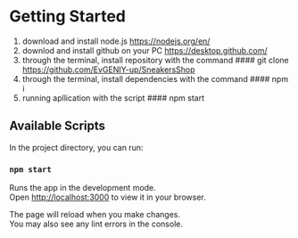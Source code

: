 # Getting Started

1. download and install node.js https://nodejs.org/en/
2. downlod and install github on your PC  https://desktop.github.com/
3. through the terminal, install repository with the command #### git clone https://github.com/EvGENIY-up/SneakersShop
4. through the terminal, install dependencies with the command #### npm i
5. running apllication with the script #### npm start

## Available Scripts

In the project directory, you can run:

### `npm start`

Runs the app in the development mode.\
Open [http://localhost:3000](http://localhost:3000) to view it in your browser.

The page will reload when you make changes.\
You may also see any lint errors in the console.




